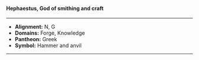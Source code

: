 #### Hephaestus, God of smithing and craft
___

- **Alignment:** N, G
- **Domains:** Forge, Knowledge
- **Pantheon:** Greek
- **Symbol:** Hammer and anvil
___

